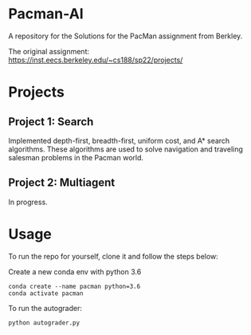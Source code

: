 # Pacman-AI
A repository for the Solutions for the PacMan assignment from Berkley.

The original assignment: https://inst.eecs.berkeley.edu/~cs188/sp22/projects/

# Projects

## Project 1: Search
Implemented depth-first, breadth-first, uniform cost, and A* search algorithms. These algorithms are used to solve navigation and traveling salesman problems in the Pacman world.

## Project 2: Multiagent
In progress.

# Usage

To run the repo for yourself, clone it and follow the steps below:

Create a new conda env with python 3.6

```
conda create --name pacman python=3.6
conda activate pacman
```

To run the autograder:
```
python autograder.py
```